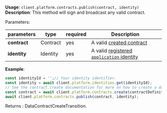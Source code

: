 **Usage**: `client.platform.contracts.publish(contract, identity)`  
**Description**: This method will sign and broadcast any valid contract.

Parameters:

| parameters   | type     | required | Description                                                                                              |
| ------------ | -------- | -------- | -------------------------------------------------------------------------------------------------------- |
| **contract** | Contract | yes      | A valid [created contract](https://dashplatform.readme.io/docs/dash-sdk-documents-create)                |
| **identity** | Identity | yes      | A valid [registered `application` identity](https://dashplatform.readme.io/docs/dash-sdk-names-register) |

**Example**:

```js
const identityId = '';// Your identity identifier.
const identity = await client.platform.identities.get(identityId);
// See the contract.create documentation for more on how to create a dataContract
const contract = await client.platform.contracts.create(contractDefinitions, identity);
await client.platform.contracts.publish(contract, identity);
```

Returns : DataContractCreateTransition.